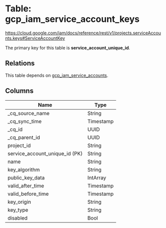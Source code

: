 # Table: gcp_iam_service_account_keys

https://cloud.google.com/iam/docs/reference/rest/v1/projects.serviceAccounts.keys#ServiceAccountKey

The primary key for this table is **service_account_unique_id**.

## Relations

This table depends on [gcp_iam_service_accounts](gcp_iam_service_accounts.md).

## Columns

| Name          | Type          |
| ------------- | ------------- |
|_cq_source_name|String|
|_cq_sync_time|Timestamp|
|_cq_id|UUID|
|_cq_parent_id|UUID|
|project_id|String|
|service_account_unique_id (PK)|String|
|name|String|
|key_algorithm|String|
|public_key_data|IntArray|
|valid_after_time|Timestamp|
|valid_before_time|Timestamp|
|key_origin|String|
|key_type|String|
|disabled|Bool|